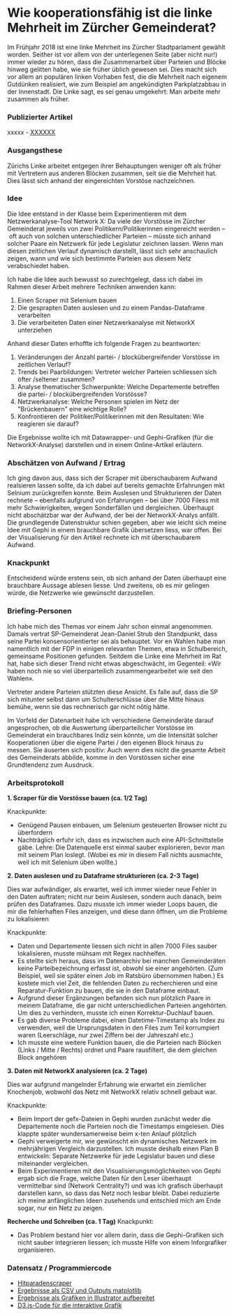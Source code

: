 # Wie kooperationsfähig ist die linke Mehrheit im Zürcher Gemeinderat?

Im Frühjahr 2018 ist eine linke Mehrheit ins Zürcher Stadtparlament gewählt worden. Seither ist vor allem von der unterlegenen Seite (aber nicht nur!) immer wieder zu hören, dass die Zusammenarbeit über Parteien und Blöcke hinweg gelitten habe, wie sie früher üblich gewesen sei. Dies macht sich vor allem an populären linken Vorhaben fest, die die Mehrheit nach eigenem Gutdünken realisiert, wie zum Beispiel am angekündigten Parkplatzabbau in der Innenstadt. Die Linke sagt, es sei genau umgekehrt: Man arbeite mehr zusammen als früher. 

### Publizierter Artikel
xxxxx - [XXXXXX](http://Link)

### Ausgangsthese

Zürichs Linke arbeitet entgegen ihrer Behauptungen weniger oft als früher mit Vertretern aus anderen Blöcken zusammen, seit sie die Mehrheit hat. Dies lässt sich anhand der eingereichten Vorstöse nachzeichnen.

### Idee

Die Idee entstand in der Klasse beim Experimentieren mit dem Netzwerkanalyse-Tool Network X: Da viele der Vorstösse im Zürcher Gemeinderat jeweils von zwei Politikern/Politikerinnen eingereicht werden – oft auch von solchen unterschiedlicher Parteien – müsste sich anhand solcher Paare ein Netzwerk für jede Legislatur zeichnen lassen. Wenn man diesen zeitlichen Verlauf dynamisch darstellt, lässt sich sehr anschaulich zeigen, wann und wie sich bestimmte Parteien aus diesem Netz verabschiedet haben. 

Ich habe die Idee auch bewusst so zurechtgelegt, dass ich dabei im Rahmen dieser Arbeit mehrere Techniken anwenden kann:
1. Einen Scraper mit Selenium bauen
2. Die gesprapten Daten auslesen und zu einem Pandas-Dataframe verarbeiten
3. Die verarbeiteten Daten einer Netzwerkanalyse mit NetworkX unterziehen

Anhand dieser Daten erhoffte ich  folgende Fragen zu beantworten:
1. Veränderungen der Anzahl partei- / blockübergreifender Vorstösse im zeitlichen Verlauf?
2. Trends bei Paarbildungen: Vertreter welcher Parteien schliessen sich öfter /seltener zusammen?
3. Analyse thematischer Schwerpunkte: Welche Departemente betreffen die partei- / blockübergreifenden Vorstösse?
4. Netzwerkanalyse: Welche Personen spielen im Netz der "Brückenbauern" eine wichtige Rolle?
5. Konfrontieren der Politiker/Politikerinnen mit den Resultaten: Wie reagieren sie darauf?

Die Ergebnisse wollte ich mit Datawrapper- und Gephi-Grafiken (für die NetworkX-Analyse) darstellen und in einem Online-Artikel erläutern. 

### Abschätzen von Aufwand / Ertrag

Ich ging davon aus, dass sich der Scraper mit überschaubarem Aufwand realsieren lassen sollte, da ich dabei auf bereits gemachte Erfahrungen mkt Selnium zurückgreifen konnte. Beim Auslesen und Strukturieren der Daten rechnete – ebenfalls aufgrund von Erfahrungen – bei über 7000 Filess mit mehr Schwierigkeiten, wegen Sonderfällen und dergleichen. Überhaupt nicht abschätzbar war der Aufwand, der bei der NetworkX-Analys anfällt. Die grundlegende Datenstruktur schien gegeben, aber wie leicht sich meine Idee mit Gephi in einem brauchbare Grafik übersetzen liess, war offen. Bei der Visualisierung für den Artikel rechnete ich mit überschaubarem Aufwand.

### Knackpunkt

Entscheidend würde erstens sein, ob sich anhand der Daten überhaupt eine brauchbare Aussage ablesen liesse. Und zweitens, ob es mir gelingen würde, die Netzwerke wie gewünscht darzustellen.

### Briefing-Personen

Ich habe mich des Themas vor einem Jahr schon einmal angenommen. Damals vertrat SP-Gemeinderat Jean-Daniel Strub den Standpunkt, dass seine Partei konsensorientierter sei als behauptet. Vor en Wahlen habe man namentlich mit der FDP in einigen relevanten Themen, etwa in Schulbereich, gemeinsame Positionen gefunden. Seitdem die Linke eine Mehrheit im Rat hat, habe sich dieser Trend nicht etwas abgeschwächt, im Gegenteil: «Wir haben noch nie so viel überparteilich zusammengearbeitet wie seit den Wahlen».

Vertreter andere Parteien stützten diese Ansicht.  Es falle  auf, dass die SP sich mitunter selbst dann um Schulterschlüsse über die Mitte hinaus bemühe, wenn sie das rechnerisch gar nicht nötig hätte. 

Im Vorfeld der Datenarbeit habe ich verschiedene Gemeinderäte darauf angesprochen, ob die Auswertung überparteilicher Vorstösse im Gemeinderat ein brauchbares Indiz sein könnte, um die Intensität solcher Kooperationen über die eigene Partei / den eigenen Block hinaus zu messen. Sie äuserten sich positiv: Auch wenn dies nicht die gesamte Arbeit des Gemeinderats abbilde, komme in den Vorstössen sicher eine Grundtendenz zum Ausdruck.


### Arbeitsprotokoll

**1. Scraper für die Vorstösse bauen (ca. 1/2 Tag)**

Knackpunkte: 
- Genügend Pausen einbauen, um Selenium gesteuerten Browser nicht zu überfordern
- Nachträglich erfuhr ich, dass es inzwischen auch eine API-Schnittstelle gäbe. Lehre: Die Datenquelle erst einmal sauber explorieren, bevor man mit seinem Plan loslegt. (Wobei es mir in diesem Fall nichts ausmachte, weil ich mit Selenium üben wollte.)

**2. Daten auslesen und zu Dataframe strukturieren (ca. 2-3 Tage)**

Dies war aufwändiger, als erwartet, weil ich immer wieder neue Fehler in den Daten auftraten; nicht nur beim Auslesen, sondern auch danach, beim prüfen des Dataframes. Dazu musste ich immer wieder Loops bauen, die mir die fehlerhaften Files anzeigen, und diese dann öffnen, um die Probleme zu lokalisieren

Knackpunkte:
- Daten und Departemente liessen sich nicht in allen 7000 Files sauber lokalisieren, musste mühsam mit Regex nachhelfen.
- Es stellte sich heraus, dass im Datenarchiv bei manchen Gemeinderäten keine Parteibezeichnung erfasst ist, obwohl sie einer angehörten. (Zum Beispiel, weil sie später einen Job im Ratsbüro übernommen haben.) Es kostete mich viel Zeit, die fehlenden Daten zu recherchieren und eine Reparatur-Funktion zu bauen, die sie in den Dataframe einbaut.
- Aufgrund dieser Ergänzungen befanden sich nun plötzlich Paare in meinem Dataframe, die gar nicht unterschiedlichen Parteien angehörten. Um dies zu verhindern, musste ich einen Korrektur-Duchlauf bauen.
- Es gab diverse Probleme dabei, einen Datetime-Timestamp als Index zu verwenden, weil die Ursprungsdaten in den Files zum Teil korrumpiert waren (Leerschläge, nur zwei Ziffern bei der Jahreszahl etc.)
- Ich musste eine weitere Funktion bauen, die die Parteien nach Blöcken (Links / Mitte / Rechts) ordnet und Paare rausfiltert, die dem gleichen Block angehören

**3. Daten mit NetworkX analysieren (ca. 2 Tage)**

Dies war aufgrund mangelnder Erfahrung wie erwartet ein ziemlicher Knochenjob, wobwohl das Netz mit NetworkX relativ schnell gebaut war.

Knackpunkte:
- Beim Import der gefx-Dateien in Gephi wurden zunächst weder die Departemente noch die Parteien noch die Timestamps eingelesen. Dies klappte später wundersamerweise beim x-ten Anlauf plötzlich
- Gephi verweigerte mir, wie gewünscht ein dynamisches Netzwerk im mehrjährigen Vergleich darzustellen. Ich musste deshalb einen Plan B entwickeln: Separate Netzwerke für jede Legislatur bauen und diese miteinander vergleichen.
- Beim Experimentieren mit den Visualisierungsmöglichkeiten von Gephi ergab sich die Frage, welche Daten für den Leser überhaupt vermittelbar sind (Network Centrality?) und was ich grafisch überhaupt darstellen kann, so dass das Netz noch lesbar bleibt. Dabei reduzierte ich meine anfänglichen Ideen zusehends und entschied mich am Ende sogar, nur ein Netz zu zeigen.

**Recherche und Schreiben (ca. 1 Tag)**
Knackpunkt:
- Das Problem bestand hier vor allem darin, dass die Gephi-Grafiken sich nicht sauber integrieren liessen; ich musste Hilfe von einem Inforgrafiker organisieren. 


### Datensatz / Programmiercode
- [Hitparadenscraper](https://github.com/leasennch/hitparade/blob/master/Hitparade_Scraper.ipynb)
- [Ergebnisse als CSV und Outputs matplotlib](https://github.com/leasennch/hitparade/tree/master/python_outputs)
- [Ergebnisse als Grafiken in Illustrator aufbereitet](https://github.com/leasennch/hitparade/tree/master/finished_graphics)
- [D3.js-Code für die interaktive Grafik](https://github.com/leasennch/hitparade/tree/master/interactive)


